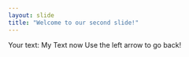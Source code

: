 ```yaml
---
layout: slide
title: "Welcome to our second slide!"
---
```

Your text: My Text now
Use the left arrow to go back!
